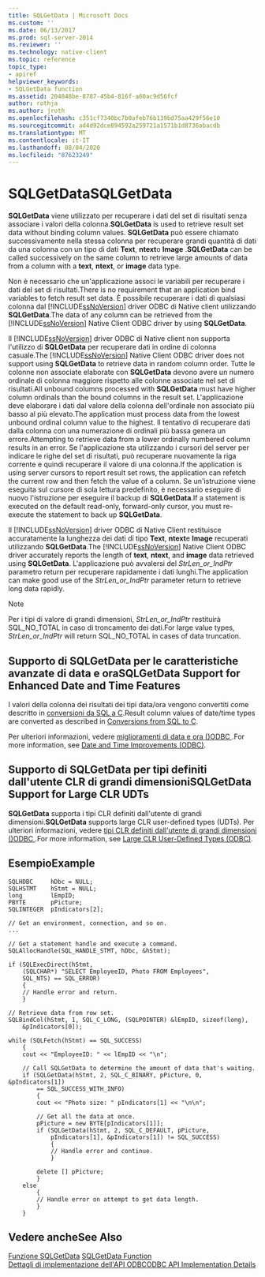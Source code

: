```yaml
---
title: SQLGetData | Microsoft Docs
ms.custom: ''
ms.date: 06/13/2017
ms.prod: sql-server-2014
ms.reviewer: ''
ms.technology: native-client
ms.topic: reference
topic_type:
- apiref
helpviewer_keywords:
- SQLGetData function
ms.assetid: 204848be-8787-45b4-816f-a60ac9d56fcf
author: rothja
ms.author: jroth
ms.openlocfilehash: c351cf7340bc7b0afeb76b139bd75aa429f56e10
ms.sourcegitcommit: ad4d92dce894592a259721a1571b1d8736abacdb
ms.translationtype: MT
ms.contentlocale: it-IT
ms.lasthandoff: 08/04/2020
ms.locfileid: "87623249"
---
```

# <a name="sqlgetdata"></a><span data-ttu-id="a271b-102">SQLGetData</span><span class="sxs-lookup"><span data-stu-id="a271b-102">SQLGetData</span></span>
  <span data-ttu-id="a271b-103">**SQLGetData** viene utilizzato per recuperare i dati del set di risultati senza associare i valori della colonna.</span><span class="sxs-lookup"><span data-stu-id="a271b-103">**SQLGetData** is used to retrieve result set data without binding column values.</span></span> <span data-ttu-id="a271b-104">**SQLGetData** può essere chiamato successivamente nella stessa colonna per recuperare grandi quantità di dati da una colonna con un tipo di dati **Text**, **ntext**o **Image** .</span><span class="sxs-lookup"><span data-stu-id="a271b-104">**SQLGetData** can be called successively on the same column to retrieve large amounts of data from a column with a **text**, **ntext**, or **image** data type.</span></span>  
  
 <span data-ttu-id="a271b-105">Non è necessario che un'applicazione associ le variabili per recuperare i dati del set di risultati.</span><span class="sxs-lookup"><span data-stu-id="a271b-105">There is no requirement that an application bind variables to fetch result set data.</span></span> <span data-ttu-id="a271b-106">È possibile recuperare i dati di qualsiasi colonna dal [!INCLUDE[ssNoVersion](../../includes/ssnoversion-md.md)] driver ODBC di Native client utilizzando **SQLGetData**.</span><span class="sxs-lookup"><span data-stu-id="a271b-106">The data of any column can be retrieved from the [!INCLUDE[ssNoVersion](../../includes/ssnoversion-md.md)] Native Client ODBC driver by using **SQLGetData**.</span></span>  
  
 <span data-ttu-id="a271b-107">Il [!INCLUDE[ssNoVersion](../../includes/ssnoversion-md.md)] driver ODBC di Native client non supporta l'utilizzo di **SQLGetData** per recuperare dati in ordine di colonna casuale.</span><span class="sxs-lookup"><span data-stu-id="a271b-107">The [!INCLUDE[ssNoVersion](../../includes/ssnoversion-md.md)] Native Client ODBC driver does not support using **SQLGetData** to retrieve data in random column order.</span></span> <span data-ttu-id="a271b-108">Tutte le colonne non associate elaborate con **SQLGetData** devono avere un numero ordinale di colonna maggiore rispetto alle colonne associate nel set di risultati.</span><span class="sxs-lookup"><span data-stu-id="a271b-108">All unbound columns processed with **SQLGetData** must have higher column ordinals than the bound columns in the result set.</span></span> <span data-ttu-id="a271b-109">L'applicazione deve elaborare i dati dal valore della colonna dell'ordinale non associato più basso al più elevato.</span><span class="sxs-lookup"><span data-stu-id="a271b-109">The application must process data from the lowest unbound ordinal column value to the highest.</span></span> <span data-ttu-id="a271b-110">Il tentativo di recuperare dati dalla colonna con una numerazione di ordinali più bassa genera un errore.</span><span class="sxs-lookup"><span data-stu-id="a271b-110">Attempting to retrieve data from a lower ordinally numbered column results in an error.</span></span> <span data-ttu-id="a271b-111">Se l'applicazione sta utilizzando i cursori del server per indicare le righe del set di risultati, può recuperare nuovamente la riga corrente e quindi recuperare il valore di una colonna.</span><span class="sxs-lookup"><span data-stu-id="a271b-111">If the application is using server cursors to report result set rows, the application can refetch the current row and then fetch the value of a column.</span></span> <span data-ttu-id="a271b-112">Se un'istruzione viene eseguita sul cursore di sola lettura predefinito, è necessario eseguire di nuovo l'istruzione per eseguire il backup di **SQLGetData**.</span><span class="sxs-lookup"><span data-stu-id="a271b-112">If a statement is executed on the default read-only, forward-only cursor, you must re-execute the statement to back up **SQLGetData**.</span></span>  
  
 <span data-ttu-id="a271b-113">Il [!INCLUDE[ssNoVersion](../../includes/ssnoversion-md.md)] driver ODBC di Native Client restituisce accuratamente la lunghezza dei dati di tipo **Text**, **ntext**e **Image** recuperati utilizzando **SQLGetData**.</span><span class="sxs-lookup"><span data-stu-id="a271b-113">The [!INCLUDE[ssNoVersion](../../includes/ssnoversion-md.md)] Native Client ODBC driver accurately reports the length of **text**, **ntext**, and **image** data retrieved using **SQLGetData**.</span></span> <span data-ttu-id="a271b-114">L'applicazione può avvalersi del *StrLen_or_IndPtr* parametro return per recuperare rapidamente i dati lunghi.</span><span class="sxs-lookup"><span data-stu-id="a271b-114">The application can make good use of the *StrLen_or_IndPtr* parameter return to retrieve long data rapidly.</span></span>  
  
> [!NOTE]  
>  <span data-ttu-id="a271b-115">Per i tipi di valore di grandi dimensioni, *StrLen_or_IndPtr* restituirà SQL_NO_TOTAL in caso di troncamento dei dati.</span><span class="sxs-lookup"><span data-stu-id="a271b-115">For large value types, *StrLen_or_IndPtr* will return SQL_NO_TOTAL in cases of data truncation.</span></span>  
  
## <a name="sqlgetdata-support-for-enhanced-date-and-time-features"></a><span data-ttu-id="a271b-116">Supporto di SQLGetData per le caratteristiche avanzate di data e ora</span><span class="sxs-lookup"><span data-stu-id="a271b-116">SQLGetData Support for Enhanced Date and Time Features</span></span>  
 <span data-ttu-id="a271b-117">I valori della colonna dei risultati dei tipi data/ora vengono convertiti come descritto in [conversioni da SQL a C](../native-client-odbc-date-time/datetime-data-type-conversions-from-sql-to-c.md).</span><span class="sxs-lookup"><span data-stu-id="a271b-117">Result column values of date/time types are converted as described in [Conversions from SQL to C](../native-client-odbc-date-time/datetime-data-type-conversions-from-sql-to-c.md).</span></span>  
  
 <span data-ttu-id="a271b-118">Per ulteriori informazioni, vedere [miglioramenti di data e ora &#40;&#41;ODBC ](../native-client-odbc-date-time/date-and-time-improvements-odbc.md).</span><span class="sxs-lookup"><span data-stu-id="a271b-118">For more information, see [Date and Time Improvements &#40;ODBC&#41;](../native-client-odbc-date-time/date-and-time-improvements-odbc.md).</span></span>  
  
## <a name="sqlgetdata-support-for-large-clr-udts"></a><span data-ttu-id="a271b-119">Supporto di SQLGetData per tipi definiti dall'utente CLR di grandi dimensioni</span><span class="sxs-lookup"><span data-stu-id="a271b-119">SQLGetData Support for Large CLR UDTs</span></span>  
 <span data-ttu-id="a271b-120">**SQLGetData** supporta i tipi CLR definiti dall'utente di grandi dimensioni.</span><span class="sxs-lookup"><span data-stu-id="a271b-120">**SQLGetData** supports large CLR user-defined types (UDTs).</span></span> <span data-ttu-id="a271b-121">Per ulteriori informazioni, vedere [tipi CLR definiti dall'utente di grandi dimensioni &#40;&#41;ODBC ](../native-client/odbc/large-clr-user-defined-types-odbc.md).</span><span class="sxs-lookup"><span data-stu-id="a271b-121">For more information, see [Large CLR User-Defined Types &#40;ODBC&#41;](../native-client/odbc/large-clr-user-defined-types-odbc.md).</span></span>  
  
## <a name="example"></a><span data-ttu-id="a271b-122">Esempio</span><span class="sxs-lookup"><span data-stu-id="a271b-122">Example</span></span>  
  
```  
SQLHDBC     hDbc = NULL;  
SQLHSTMT    hStmt = NULL;  
long        lEmpID;  
PBYTE       pPicture;  
SQLINTEGER  pIndicators[2];  
  
// Get an environment, connection, and so on.  
...  
  
// Get a statement handle and execute a command.  
SQLAllocHandle(SQL_HANDLE_STMT, hDbc, &hStmt);  
  
if (SQLExecDirect(hStmt,  
    (SQLCHAR*) "SELECT EmployeeID, Photo FROM Employees",  
    SQL_NTS) == SQL_ERROR)  
    {  
    // Handle error and return.  
    }  
  
// Retrieve data from row set.  
SQLBindCol(hStmt, 1, SQL_C_LONG, (SQLPOINTER) &lEmpID, sizeof(long),  
    &pIndicators[0]);  
  
while (SQLFetch(hStmt) == SQL_SUCCESS)  
    {  
    cout << "EmployeeID: " << lEmpID << "\n";  
  
    // Call SQLGetData to determine the amount of data that's waiting.  
    if (SQLGetData(hStmt, 2, SQL_C_BINARY, pPicture, 0, &pIndicators[1])  
        == SQL_SUCCESS_WITH_INFO)  
        {  
        cout << "Photo size: " pIndicators[1] << "\n\n";  
  
        // Get all the data at once.  
        pPicture = new BYTE[pIndicators[1]];  
        if (SQLGetData(hStmt, 2, SQL_C_DEFAULT, pPicture,  
            pIndicators[1], &pIndicators[1]) != SQL_SUCCESS)  
            {  
            // Handle error and continue.  
            }  
  
        delete [] pPicture;  
        }  
    else  
        {  
        // Handle error on attempt to get data length.  
        }  
    }  
```  
  
## <a name="see-also"></a><span data-ttu-id="a271b-123">Vedere anche</span><span class="sxs-lookup"><span data-stu-id="a271b-123">See Also</span></span>  
 <span data-ttu-id="a271b-124">[Funzione SQLGetData](https://go.microsoft.com/fwlink/?LinkId=59350) </span><span class="sxs-lookup"><span data-stu-id="a271b-124">[SQLGetData Function](https://go.microsoft.com/fwlink/?LinkId=59350) </span></span>  
 [<span data-ttu-id="a271b-125">Dettagli di implementazione dell'API ODBC</span><span class="sxs-lookup"><span data-stu-id="a271b-125">ODBC API Implementation Details</span></span>](odbc-api-implementation-details.md)  
  
  
